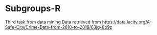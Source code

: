 # Subgroups-R
Third task from data mining
Data retrieved from https://data.lacity.org/A-Safe-City/Crime-Data-from-2010-to-2019/63jg-8b9z

